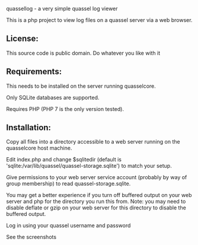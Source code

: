 quassellog - a very simple quassel log viewer

This is a php project to view log files on a quassel server via a web browser.

License:
--------
This source code is public domain. Do whatever you like with it

Requirements:
-------------
This needs to be installed on the server running quasselcore.

Only SQLite databases are supported.

Requires PHP (PHP 7 is the only version tested).

Installation:
-------------
Copy all files into a directory accessible to a web server running on the quasselcore host machine.

Edit index.php and change $sqlitedir (default is 'sqlite:/var/lib/quassel/quassel-storage.sqlite') to match your setup.

Give permissions to your web server service account (probably by way of group membership) to read quassel-storage.sqlite.

You may get a better experience if you turn off buffered output on your web server and php for the directory you run this from.
Note: you may need to disable deflate or gzip on your web server for this directory to disable the buffered output.

Log in using your quassel username and password

See the screenshots
